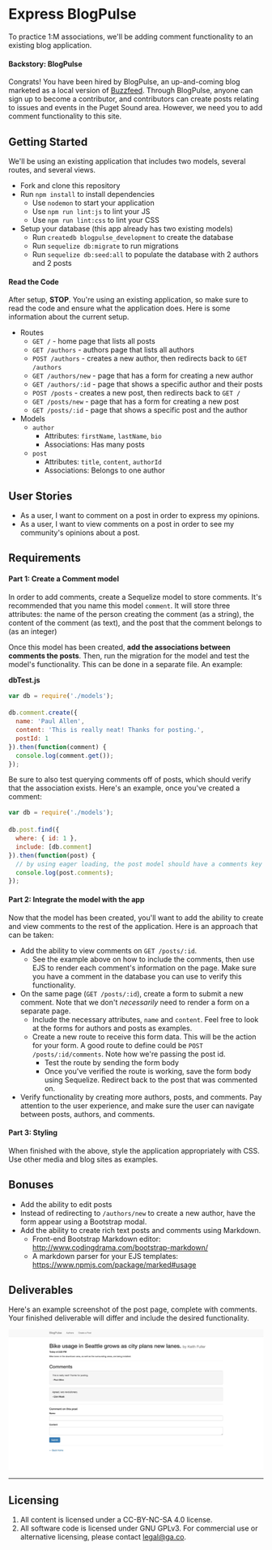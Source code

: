# Express BlogPulse

To practice 1:M associations, we'll be adding comment functionality to an existing blog application.

#### Backstory: BlogPulse

Congrats! You have been hired by BlogPulse, an up-and-coming blog marketed as a local version of [Buzzfeed](https://www.buzzfeed.com/). Through BlogPulse, anyone can sign up to become a contributor, and contributors can create posts relating to issues and events in the Puget Sound area. However, we need you to add comment functionality to this site.

## Getting Started

We'll be using an existing application that includes two models, several routes, and several views.

* Fork and clone this repository
* Run `npm install` to install dependencies
  * Use `nodemon` to start your application
  * Use `npm run lint:js` to lint your JS
  * Use `npm run lint:css` to lint your CSS
* Setup your database (this app already has two existing models)
  * Run `createdb blogpulse_development` to create the database
  * Run `sequelize db:migrate` to run migrations
  * Run `sequelize db:seed:all` to populate the database with 2 authors and 2 posts

#### Read the Code

After setup, **STOP**. You're using an existing application, so make sure to read the code and ensure what the application does. Here is some information about the current setup.

* Routes
  * `GET /` - home page that lists all posts
  * `GET /authors` - authors page that lists all authors
  * `POST /authors` - creates a new author, then redirects back to `GET /authors`
  * `GET /authors/new` - page that has a form for creating a new author
  * `GET /authors/:id` - page that shows a specific author and their posts
  * `POST /posts` - creates a new post, then redirects back to `GET /`
  * `GET /posts/new` - page that has a form for creating a new post
  * `GET /posts/:id` - page that shows a specific post and the author
* Models
  * `author`
    * Attributes: `firstName`, `lastName`, `bio`
    * Associations: Has many posts
  * `post`
    * Attributes: `title`, `content`, `authorId`
    * Associations: Belongs to one author

## User Stories

* As a user, I want to comment on a post in order to express my opinions.
* As a user, I want to view comments on a post in order to see my community's opinions about a post.

## Requirements

#### Part 1: Create a Comment model

In order to add comments, create a Sequelize model to store comments. It's recommended that you name this model `comment`. It will store three attributes: the name of the person creating the comment (as a string), the content of the comment (as text), and the post that the comment belongs to (as an integer)

Once this model has been created, **add the associations between comments the posts**. Then, run the migration for the model and test the model's functionality. This can be done in a separate file. An example:

**dbTest.js**

```js
var db = require('./models');

db.comment.create({
  name: 'Paul Allen',
  content: 'This is really neat! Thanks for posting.',
  postId: 1
}).then(function(comment) {
  console.log(comment.get());
});
```

Be sure to also test querying comments off of posts, which should verify that the association exists. Here's an example, once you've created a comment:

```js
var db = require('./models');

db.post.find({
  where: { id: 1 },
  include: [db.comment]
}).then(function(post) {
  // by using eager loading, the post model should have a comments key
  console.log(post.comments);
});
```

#### Part 2: Integrate the model with the app

Now that the model has been created, you'll want to add the ability to create and view comments to the rest of the application. Here is an approach that can be taken:

* Add the ability to view comments on `GET /posts/:id`.
  * See the example above on how to include the comments, then use EJS to render each comment's information on the page. Make sure you have a comment in the database you can use to verify this functionality.
* On the same page (`GET /posts/:id`), create a form to submit a new comment. Note that we don't *necessarily* need to render a form on a separate page.
  * Include the necessary attributes, `name` and `content`. Feel free to look at the forms for authors and posts as examples.
  * Create a new route to receive this form data. This will be the action for your form. A good route to define could be `POST /posts/:id/comments`. Note how we're passing the post id.
    * Test the route by sending the form body
    * Once you've verified the route is working, save the form body using Sequelize. Redirect back to the post that was commented on.
* Verify functionality by creating more authors, posts, and comments. Pay attention to the user experience, and make sure the user can navigate between posts, authors, and comments.

#### Part 3: Styling

When finished with the above, style the application appropriately with CSS. Use other media and blog sites as examples.

## Bonuses

* Add the ability to edit posts
* Instead of redirecting to `/authors/new` to create a new author, have the form appear using a Bootstrap modal.
* Add the ability to create rich text posts and comments using Markdown.
  * Front-end Bootstrap Markdown editor: http://www.codingdrama.com/bootstrap-markdown/
  * A markdown parser for your EJS templates: https://www.npmjs.com/package/marked#usage

## Deliverables

Here's an example screenshot of the post page, complete with comments. Your finished deliverable will differ and include the desired functionality.

![Example Comments](./example-comments.jpg)

---

## Licensing
1. All content is licensed under a CC-BY-NC-SA 4.0 license.
2. All software code is licensed under GNU GPLv3. For commercial use or alternative licensing, please contact legal@ga.co.
